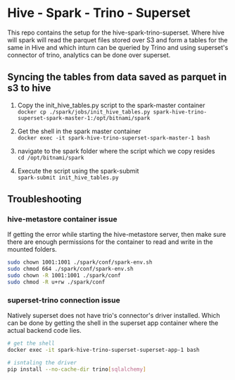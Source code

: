 # Hive - Spark - Trino - Superset

This repo contains the setup for the hive-spark-trino-superset. Where hive will spark will read the parquet files stored over S3 and form a tables for the same in Hive and which inturn can be queried by Trino and using superset's connector of trino, analytics can be done over superset.


## Syncing the tables from data saved as parquet in s3 to hive

1. Copy the init_hive_tables.py script to the spark-master container <br> `docker cp ./spark/jobs/init_hive_tables.py spark-hive-trino-superset-spark-master-1:/opt/bitnami/spark`

2. Get the shell in the spark master container <br> `docker exec -it spark-hive-trino-superset-spark-master-1 bash`

3. navigate to the spark folder where the script which we copy resides <br>
    `cd /opt/bitnami/spark`

4. Execute the script using the spark-submit <br> `spark-submit init_hive_tables.py`



## Troubleshooting

### hive-metastore container issue
If getting the error while starting the hive-metastore server, then make sure there are enough permissions for the container to read and write in the mounted folders.


```bash
sudo chown 1001:1001 ./spark/conf/spark-env.sh
sudo chmod 664 ./spark/conf/spark-env.sh
sudo chown -R 1001:1001 ./spark/conf
sudo chmod -R u+rw ./spark/conf
```


### superset-trino connection issue

Natively superset does not have trio's connector's driver installed. Which can be done by getting the shell in the superset app container where the actual backend code lies.

```bash
# get the shell
docker exec -it spark-hive-trino-superset-superset-app-1 bash

# isntaling the driver
pip install --no-cache-dir trino[sqlalchemy]
```
